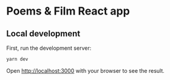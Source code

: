 # Poems & Film React app

## Local development

First, run the development server:

```bash
yarn dev
```

Open [http://localhost:3000](http://localhost:3000) with your browser to see the result.

